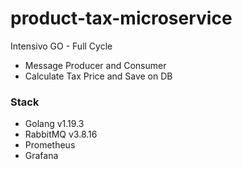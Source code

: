 # product-tax-microservice
Intensivo GO - Full Cycle

* Message Producer and Consumer
* Calculate Tax Price and Save on DB

### Stack
* Golang v1.19.3
* RabbitMQ v3.8.16
* Prometheus
* Grafana